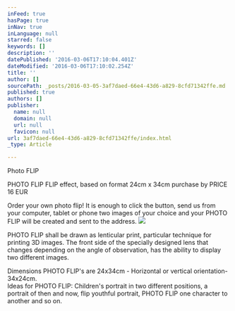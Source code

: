 ```yaml
---
inFeed: true
hasPage: true
inNav: true
inLanguage: null
starred: false
keywords: []
description: ''
datePublished: '2016-03-06T17:10:04.401Z'
dateModified: '2016-03-06T17:10:02.254Z'
title: ''
author: []
sourcePath: _posts/2016-03-05-3af7daed-66e4-43d6-a829-8cfd71342ffe.md
published: true
authors: []
publisher:
  name: null
  domain: null
  url: null
  favicon: null
url: 3af7daed-66e4-43d6-a829-8cfd71342ffe/index.html
_type: Article

---
```

Photo FLIP

PHOTO FLIP
FLIP effect, based on format 24cm x 34cm purchase by PRICE 16 EUR

Order your own photo flip! It is enough to click the button, send us from your computer, tablet or phone two images of your choice and your PHOTO FLIP will be created and sent to the address.
![](https://the-grid-user-content.s3-us-west-2.amazonaws.com/9d2198f6-c959-4155-9b41-20e6c9f7deb0.gif)

PHOTO FLIP shall be drawn as lenticular print, particular technique for printing 3D images. The front side of the specially designed lens that changes depending on the angle of observation, has the ability to display two different images.
  
Dimensions PHOTO FLIP's are 24x34cm - Horizontal or vertical orientation-34x24cm.  
Ideas for PHOTO FLIP: Children's portrait in two different positions, a portrait of then and now, flip youthful portrait, PHOTO FLIP one character to another and so on.